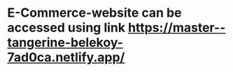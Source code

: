 # E-Commerce-website can be accessed using link https://master--tangerine-belekoy-7ad0ca.netlify.app/
